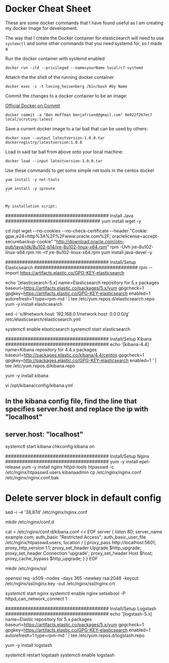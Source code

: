 # Docker Cheat Sheet

These are some docker commands that I have found useful as I am creating my docker image for development.

The way that I create the Docker container for elasticsearch will need to use `systemctl` and some other commands that you need systemd for, so I made a

Run the docker container with systemd enabled

`docker run -itd --privileged --name=yourName local/c7-systemd`

Attatch the the shell of the running docker container

`docker exec -i -t loving_heisenberg /bin/bash #by Name`

Commit the changes to a docker container to be an image:

[Official Docker on Commit](https://docs.docker.com/engine/reference/commandline/commit/)

`docker commit -a "Ben Hoffman benjafriend@gmail.com" 0e022f267ec7 local/scrutiny:latest`


Save a current docker image to a tar ball that can be used by others:

`docker save --output latestversion-1.0.0.tar dockerregistry/latestversion:1.0.0`

Load in said tar ball from above onto your local machine:

`docker load --input latestversion-1.0.0.tar`


Use these commands to get some simple net tools in the centos docker
```
yum install -y net-tools

yum install -y iproute
``


My installation script:
```
##################################### Install Java ##################################
yum install wget -y

cd /opt
wget --no-cookies --no-check-certificate --header "Cookie: gpw_e24=http%3A%2F%2Fwww.oracle.com%2F; oraclelicense=accept-securebackup-cookie" "http://download.oracle.com/otn-pub/java/jdk/8u102-b14/jre-8u102-linux-x64.rpm"
rpm -Uvh jre-8u102-linux-x64.rpm
rm -rf jre-8u102-linux-x64.rpm
yum install java-devel -y


##################################### Install/Setup Elasticsearch #####################################
 rpm --import https://artifacts.elastic.co/GPG-KEY-elasticsearch

echo '[elasticsearch-5.x]
name=Elasticsearch repository for 5.x packages
baseurl=https://artifacts.elastic.co/packages/5.x/yum
gpgcheck=1
gpgkey=https://artifacts.elastic.co/GPG-KEY-elasticsearch
enabled=1
autorefresh=1
type=rpm-md
' |  tee /etc/yum.repos.d/elasticsearch.repo
 yum -y install elasticsearch

sed -i 's/#network.host: 192.168.0.1/network.host: 0.0.0.0/g' /etc/elasticsearch/elasticsearch.yml

systemctl enable elasticsearch
systemctl start elasticsearch

##################################### Install/Setup Kibana #####################################
echo '[kibana-4.4]
name=Kibana repository for 4.4.x packages
baseurl=http://packages.elastic.co/kibana/4.4/centos
gpgcheck=1
gpgkey=http://packages.elastic.co/GPG-KEY-elasticsearch
enabled=1
' |  tee /etc/yum.repos.d/kibana.repo

 yum -y install kibana

 vi /opt/kibana/config/kibana.yml
## In the kibana config file, find the line that specifies server.host and replace the ip with "localhost"
## server.host: "localhost"


 systemctl start kibana
 chkconfig kibana on


##################################### Install/Setup Nginx #####################################
yum -y install epel-release
yum -y install nginx httpd-tools
 htpasswd -c /etc/nginx/htpasswd.users kibanaadmin
cp /etc/nginx/nginx.conf /etc/nginx/nginx.conf.bak

# Delete server block  in default config
sed -i -e '38,87d' /etc/nginx/nginx.conf

mkdir /etc/nginx/conf.d

  cat > /etc/nginx/conf.d/kibana.conf << EOF
server {
    listen 80;
    server_name example.com;
    auth_basic "Restricted Access";
    auth_basic_user_file /etc/nginx/htpasswd.users;
    location / {
        proxy_pass http://localhost:5601;
        proxy_http_version 1.1;
        proxy_set_header Upgrade $http_upgrade;
        proxy_set_header Connection 'upgrade';
        proxy_set_header Host $host;
        proxy_cache_bypass $http_upgrade;
    }
}
EOF

mkdir /etc/nginx/ssl

 openssl req -x509 -nodes -days 365 -newkey rsa:2048 -keyout /etc/nginx/ssl/nginx.key -out /etc/nginx/ssl/nginx.crt

 systemctl start nginx
 systemctl enable nginx
 setsebool -P httpd_can_network_connect 1


##################################### Install/Setup Logstash #####################################
echo '[logstash-5.x]
name=Elastic repository for 5.x packages
baseurl=https://artifacts.elastic.co/packages/5.x/yum
gpgcheck=1
gpgkey=https://artifacts.elastic.co/GPG-KEY-elasticsearch
enabled=1
autorefresh=1
type=rpm-md
' |  tee /etc/yum.repos.d/logstash.repo

 yum -y install logstash

systemctl restart logstash
systemctl enable logstash



```
